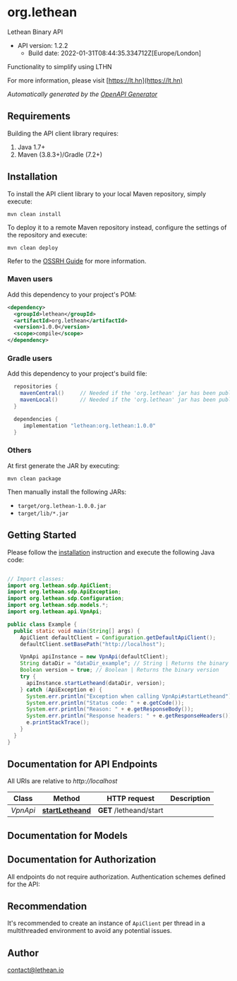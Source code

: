 # org.lethean

Lethean Binary API
- API version: 1.2.2
  - Build date: 2022-01-31T08:44:35.334712Z[Europe/London]

Functionality to simplify using LTHN

  For more information, please visit [https://lt.hn](https://lt.hn)

*Automatically generated by the [OpenAPI Generator](https://openapi-generator.tech)*


## Requirements

Building the API client library requires:
1. Java 1.7+
2. Maven (3.8.3+)/Gradle (7.2+)

## Installation

To install the API client library to your local Maven repository, simply execute:

```shell
mvn clean install
```

To deploy it to a remote Maven repository instead, configure the settings of the repository and execute:

```shell
mvn clean deploy
```

Refer to the [OSSRH Guide](http://central.sonatype.org/pages/ossrh-guide.html) for more information.

### Maven users

Add this dependency to your project's POM:

```xml
<dependency>
  <groupId>lethean</groupId>
  <artifactId>org.lethean</artifactId>
  <version>1.0.0</version>
  <scope>compile</scope>
</dependency>
```

### Gradle users

Add this dependency to your project's build file:

```groovy
  repositories {
    mavenCentral()     // Needed if the 'org.lethean' jar has been published to maven central.
    mavenLocal()       // Needed if the 'org.lethean' jar has been published to the local maven repo.
  }

  dependencies {
     implementation "lethean:org.lethean:1.0.0"
  }
```

### Others

At first generate the JAR by executing:

```shell
mvn clean package
```

Then manually install the following JARs:

* `target/org.lethean-1.0.0.jar`
* `target/lib/*.jar`

## Getting Started

Please follow the [installation](#installation) instruction and execute the following Java code:

```java

// Import classes:
import org.lethean.sdp.ApiClient;
import org.lethean.sdp.ApiException;
import org.lethean.sdp.Configuration;
import org.lethean.sdp.models.*;
import org.lethean.api.VpnApi;

public class Example {
  public static void main(String[] args) {
    ApiClient defaultClient = Configuration.getDefaultApiClient();
    defaultClient.setBasePath("http://localhost");

    VpnApi apiInstance = new VpnApi(defaultClient);
    String dataDir = "dataDir_example"; // String | Returns the binary version
    Boolean version = true; // Boolean | Returns the binary version
    try {
      apiInstance.startLetheand(dataDir, version);
    } catch (ApiException e) {
      System.err.println("Exception when calling VpnApi#startLetheand");
      System.err.println("Status code: " + e.getCode());
      System.err.println("Reason: " + e.getResponseBody());
      System.err.println("Response headers: " + e.getResponseHeaders());
      e.printStackTrace();
    }
  }
}

```

## Documentation for API Endpoints

All URIs are relative to *http://localhost*

Class | Method | HTTP request | Description
------------ | ------------- | ------------- | -------------
*VpnApi* | [**startLetheand**](docs/VpnApi.md#startLetheand) | **GET** /letheand/start | 


## Documentation for Models



## Documentation for Authorization

All endpoints do not require authorization.
Authentication schemes defined for the API:

## Recommendation

It's recommended to create an instance of `ApiClient` per thread in a multithreaded environment to avoid any potential issues.

## Author

contact@lethean.io

